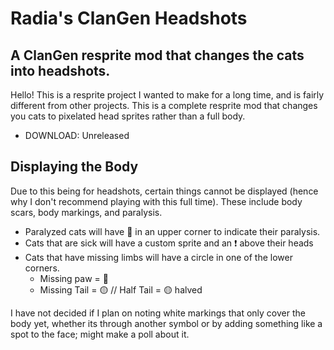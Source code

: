 # Radia's ClanGen Headshots
A ClanGen resprite mod that changes the cats into headshots.
---
Hello! This is a resprite project I wanted to make for a long time, and is fairly different from other projects. This is a complete resprite mod that changes you cats to pixelated head sprites rather than a full body.
- DOWNLOAD: Unreleased
## Displaying the Body
Due to this being for headshots, certain things cannot be displayed (hence why I don't recommend playing with this full time). These include body scars, body markings, and paralysis.
- Paralyzed cats will have 🔴 in an upper corner to indicate their paralysis.
- Cats that are sick will have a custom sprite and an ❗ above their heads
- Cats that have missing limbs will have a circle in one of the lower corners.
   - Missing paw = 🔵
   - Missing Tail = 🟡 // Half Tail = 🟡 halved

I have not decided if I plan on noting white markings that only cover the body yet, whether its through another symbol or by adding something like a spot to the face; might make a poll about it.
